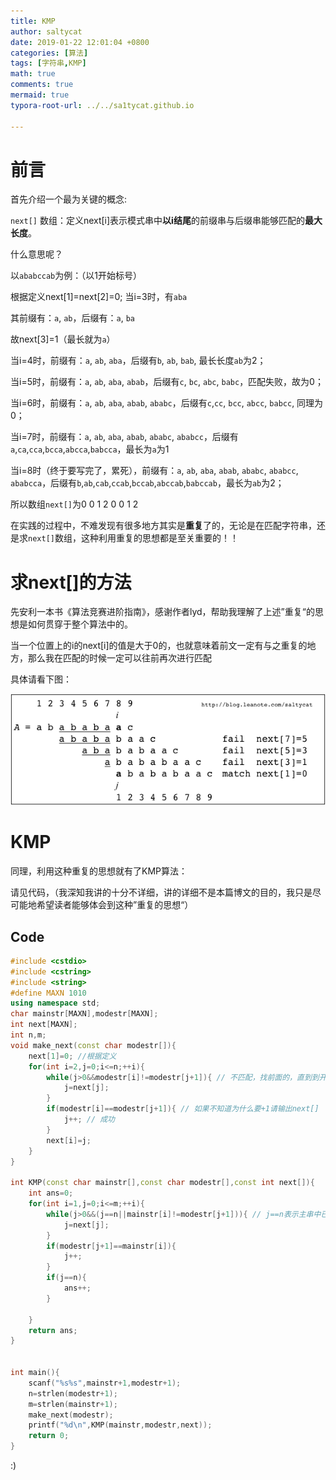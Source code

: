```yaml
---
title: KMP
author: saltycat
date: 2019-01-22 12:01:04 +0800
categories: [算法]
tags: [字符串,KMP]
math: true
comments: true
mermaid: true
typora-root-url: ../../sa1tycat.github.io

---
```


# 前言

首先介绍一个最为关键的概念:

`next[]` 数组：定义next[i]表示模式串中**以i结尾**的前缀串与后缀串能够匹配的**最大长度**。

什么意思呢？

以`ababccab`为例：（以1开始标号）

根据定义next[1]=next[2]=0;
当i=3时，有`aba`

其前缀有：`a`, `ab`，后缀有：`a`, `ba`

故next[3]=1（最长就为`a`）

当i=4时，前缀有：`a`, `ab`, `aba`，后缀有`b`, `ab`, `bab`, 最长长度`ab`为2；

当i=5时，前缀有：`a`, `ab`, `aba`, `abab`，后缀有`c`, `bc`, `abc`, `babc`，匹配失败，故为0；

当i=6时，前缀有：`a`, `ab`, `aba`, `abab`, `ababc`，后缀有`c`,`cc`, `bcc`, `abcc`, `babcc`, 同理为0；

当i=7时，前缀有：`a`, `ab`, `aba`, `abab`, `ababc`, `ababcc`，后缀有`a`,`ca`,`cca`,`bcca`,`abcca`,`babcca`，最长为`a`为1

当i=8时（终于要写完了，累死），前缀有：`a`, `ab`, `aba`, `abab`, `ababc`, `ababcc`, `ababcca`，后缀有`b`,`ab`,`cab`,`ccab`,`bccab`,`abccab`,`babccab`，最长为`ab`为2；

所以数组`next[]`为0 0 1 2 0 0 1 2

在实践的过程中，不难发现有很多地方其实是**重复**了的，无论是在匹配字符串，还是求`next[]`数组，这种利用重复的思想都是至关重要的！！

# 求next[]的方法
先安利一本书《算法竞赛进阶指南》，感谢作者lyd，帮助我理解了上述”重复“的思想是如何贯穿于整个算法中的。

当一个位置上的i的next[i]的值是大于0的，也就意味着前文一定有与之重复的地方，那么我在匹配的时候一定可以往前再次进行匹配

具体请看下图：

![KMP中next[]匹配示意图](../assets/blog_res/2019-01-22-kmp.assets/getImage.png)

# KMP

同理，利用这种重复的思想就有了KMP算法：

请见代码，（我深知我讲的十分不详细，讲的详细不是本篇博文的目的，我只是尽可能地希望读者能够体会到这种”重复的思想“）

## Code

```c++
#include <cstdio>
#include <cstring>
#include <string>
#define MAXN 1010
using namespace std;
char mainstr[MAXN],modestr[MAXN];
int next[MAXN];
int n,m;
void make_next(const char modestr[]){
    next[1]=0; //根据定义 
    for(int i=2,j=0;i<=n;++i){
        while(j>0&&modestr[i]!=modestr[j+1]){ // 不匹配，找前面的，直到到开头（j=0） 
            j=next[j];
        }
        if(modestr[i]==modestr[j+1]){ // 如果不知道为什么要+1请输出next[] 
            j++; // 成功 
        }
        next[i]=j;
    }
}

int KMP(const char mainstr[],const char modestr[],const int next[]){
    int ans=0; 
    for(int i=1,j=0;i<=m;++i){
        while(j>0&&(j==n||mainstr[i]!=modestr[j+1])){ // j==n表示主串中已经找到一处匹配项了 
            j=next[j];
        }
        if(modestr[j+1]==mainstr[i]){
            j++;
        }
        if(j==n){
            ans++; 
        }
        
    }
    return ans;
}


int main(){
    scanf("%s%s",mainstr+1,modestr+1);
    n=strlen(modestr+1);
    m=strlen(mainstr+1);
    make_next(modestr);
    printf("%d\n",KMP(mainstr,modestr,next));
    return 0;
}
```
:)